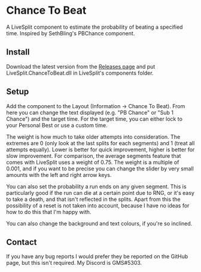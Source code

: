 # Chance To Beat

A LiveSplit component to estimate the probability of beating a specified time.
Inspired by SethBling's PBChance component.

## Install

Download the latest version from the [Releases page](../../releases) and put
LiveSplit.ChanceToBeat.dll in LiveSplit's components folder.

## Setup

Add the component to the Layout (Information -> Chance To Beat). From here you
can change the text displayed (e.g. "PB Chance" or "Sub 1 Chance") and the
target time. For the target time, you can either lock to your Personal Best or
use a custom time.

The weight is how much to take older attempts into consideration. The extremes
are 0 (only look at the last splits for each segments) and 1 (treat all attempts
equally). Lower is better for quick improvement, higher is better for slow
improvement. For comparison, the average segments feature that comes with
LiveSplit uses a weight of 0.75. The weight is a multiple of 0.001, and if you
want to be precise you can change the slider by very small amounts with the left
and right arrow keys.

You can also set the probability a run ends on any given segment. This is
particularly good if the run can die at a certain point due to RNG, or it's
easy to take a death, and that isn't reflected in the splits. Apart from this
the possibility of a reset is not taken into account, because I have no ideas
for how to do this that I'm happy with.

You can also change the background and text colours, if you're so inclined.

## Contact

If you have any bug reports I would prefer they be reported on the GitHub page,
but this isn't required. My Discord is GMS#5303.
